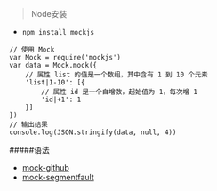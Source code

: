 > Node安装

- `npm install mockjs`

```
// 使用 Mock
var Mock = require('mockjs')
var data = Mock.mock({
    // 属性 list 的值是一个数组，其中含有 1 到 10 个元素
    'list|1-10': [{
        // 属性 id 是一个自增数，起始值为 1，每次增 1
        'id|+1': 1
    }]
})
// 输出结果
console.log(JSON.stringify(data, null, 4))
```

#####语法
- [mock-github](https://github.com/nuysoft/Mock/wiki/Syntax-Specification)
- [mock-segmentfault](https://segmentfault.com/a/1190000008839142)